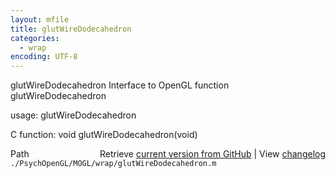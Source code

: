 ```yaml
---
layout: mfile
title: glutWireDodecahedron
categories:
  - wrap
encoding: UTF-8
---
```


glutWireDodecahedron  Interface to OpenGL function glutWireDodecahedron

usage:  glutWireDodecahedron

C function:  void glutWireDodecahedron(void)


<div class="code_header" style="text-align:right;">
  <span style="float:left;">Path&nbsp;&nbsp;</span> <span class="counter">Retrieve <a href=
  "https://raw.github.com/Psychtoolbox-3/Psychtoolbox-3/beta/./PsychOpenGL/MOGL/wrap/glutWireDodecahedron.m">current version from GitHub</a> | View <a href=
  "https://github.com/Psychtoolbox-3/Psychtoolbox-3/commits/beta/./PsychOpenGL/MOGL/wrap/glutWireDodecahedron.m">changelog</a></span>
</div>
<div class="code">
  <code>./PsychOpenGL/MOGL/wrap/glutWireDodecahedron.m</code>
</div>
